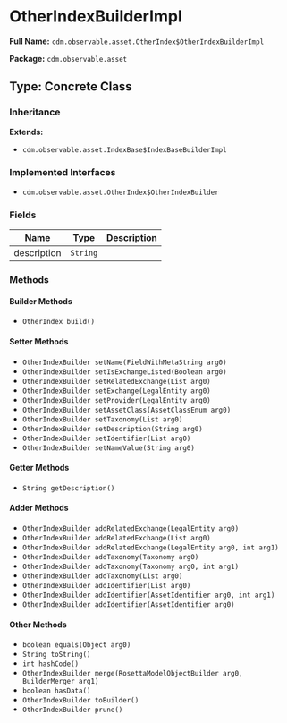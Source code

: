 # OtherIndexBuilderImpl

**Full Name:** `cdm.observable.asset.OtherIndex$OtherIndexBuilderImpl`

**Package:** `cdm.observable.asset`

## Type: Concrete Class

### Inheritance

**Extends:**
- `cdm.observable.asset.IndexBase$IndexBaseBuilderImpl`

### Implemented Interfaces

- `cdm.observable.asset.OtherIndex$OtherIndexBuilder`

### Fields

| Name | Type | Description |
|------|------|-------------|
| description | `String` |  |

### Methods

#### Builder Methods

- `OtherIndex build()`

#### Setter Methods

- `OtherIndexBuilder setName(FieldWithMetaString arg0)`
- `OtherIndexBuilder setIsExchangeListed(Boolean arg0)`
- `OtherIndexBuilder setRelatedExchange(List arg0)`
- `OtherIndexBuilder setExchange(LegalEntity arg0)`
- `OtherIndexBuilder setProvider(LegalEntity arg0)`
- `OtherIndexBuilder setAssetClass(AssetClassEnum arg0)`
- `OtherIndexBuilder setTaxonomy(List arg0)`
- `OtherIndexBuilder setDescription(String arg0)`
- `OtherIndexBuilder setIdentifier(List arg0)`
- `OtherIndexBuilder setNameValue(String arg0)`

#### Getter Methods

- `String getDescription()`

#### Adder Methods

- `OtherIndexBuilder addRelatedExchange(LegalEntity arg0)`
- `OtherIndexBuilder addRelatedExchange(List arg0)`
- `OtherIndexBuilder addRelatedExchange(LegalEntity arg0, int arg1)`
- `OtherIndexBuilder addTaxonomy(Taxonomy arg0)`
- `OtherIndexBuilder addTaxonomy(Taxonomy arg0, int arg1)`
- `OtherIndexBuilder addTaxonomy(List arg0)`
- `OtherIndexBuilder addIdentifier(List arg0)`
- `OtherIndexBuilder addIdentifier(AssetIdentifier arg0, int arg1)`
- `OtherIndexBuilder addIdentifier(AssetIdentifier arg0)`

#### Other Methods

- `boolean equals(Object arg0)`
- `String toString()`
- `int hashCode()`
- `OtherIndexBuilder merge(RosettaModelObjectBuilder arg0, BuilderMerger arg1)`
- `boolean hasData()`
- `OtherIndexBuilder toBuilder()`
- `OtherIndexBuilder prune()`

